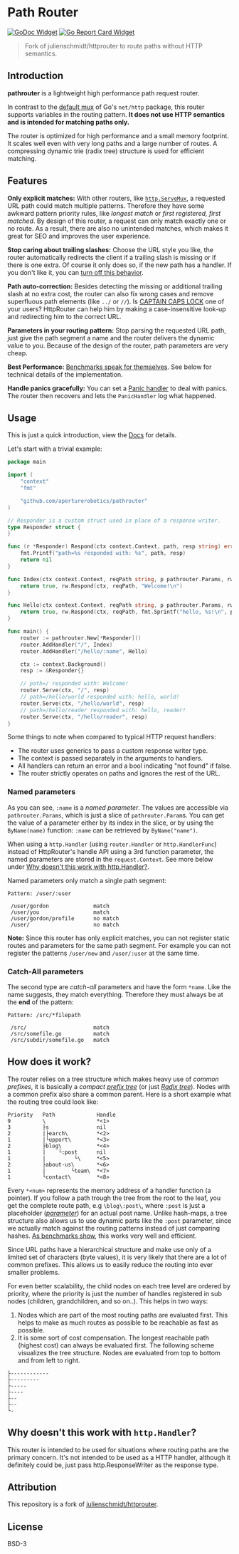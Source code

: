 # Path Router

[![GoDoc Widget]][GoDoc] [![Go Report Card Widget]][Go Report Card]

> Fork of julienschmidt/httprouter to route paths without HTTP semantics.

[GoDoc]: https://godoc.org/github.com/aperturerobotics/httprouter
[GoDoc Widget]: https://godoc.org/github.com/aperturerobotics/httprouter?status.svg
[Go Report Card Widget]: https://goreportcard.com/badge/github.com/aperturerobotics/httprouter
[Go Report Card]: https://goreportcard.com/report/github.com/aperturerobotics/httprouter

## Introduction

**pathrouter** is a lightweight high performance path request router.

In contrast to the [default mux](https://golang.org/pkg/net/http/#ServeMux) of
Go's `net/http` package, this router supports variables in the routing pattern.
**It does not use HTTP semantics and is intended for matching paths only.**

The router is optimized for high performance and a small memory footprint. It
scales well even with very long paths and a large number of routes. A
compressing dynamic trie (radix tree) structure is used for efficient matching.

## Features

**Only explicit matches:** With other routers, like [`http.ServeMux`](https://golang.org/pkg/net/http/#ServeMux), a requested URL path could match multiple patterns. Therefore they have some awkward pattern priority rules, like *longest match* or *first registered, first matched*. By design of this router, a request can only match exactly one or no route. As a result, there are also no unintended matches, which makes it great for SEO and improves the user experience.

**Stop caring about trailing slashes:** Choose the URL style you like, the router automatically redirects the client if a trailing slash is missing or if there is one extra. Of course it only does so, if the new path has a handler. If you don't like it, you can [turn off this behavior](https://godoc.org/github.com/aperturerobotics/pathrouter#Router.RedirectTrailingSlash).

**Path auto-correction:** Besides detecting the missing or additional trailing slash at no extra cost, the router can also fix wrong cases and remove superfluous path elements (like `../` or `//`). Is [CAPTAIN CAPS LOCK](http://www.urbandictionary.com/define.php?term=Captain+Caps+Lock) one of your users? HttpRouter can help him by making a case-insensitive look-up and redirecting him to the correct URL.

**Parameters in your routing pattern:** Stop parsing the requested URL path, just give the path segment a name and the router delivers the dynamic value to you. Because of the design of the router, path parameters are very cheap.

**Best Performance:** [Benchmarks speak for themselves](https://github.com/julienschmidt/go-http-routing-benchmark). See below for technical details of the implementation.

**Handle panics gracefully:** You can set a [Panic handler](https://godoc.org/github.com/aperturerobotics/pathrouter#Router.PanicHandler) to deal with panics. The router then recovers and lets the `PanicHandler` log what happened.

## Usage

This is just a quick introduction, view the [Docs](http://pkg.go.dev/github.com/aperturerobotics/pathrouter) for details.

Let's start with a trivial example:

```go
package main

import (
	"context"
	"fmt"

	"github.com/aperturerobotics/pathrouter"
)

// Responder is a custom struct used in place of a response writer.
type Responder struct {
}

func (r *Responder) Respond(ctx context.Context, path, resp string) error {
	fmt.Printf("path=%s responded with: %s", path, resp)
	return nil
}

func Index(ctx context.Context, reqPath string, p pathrouter.Params, rw *Responder) (bool, error) {
	return true, rw.Respond(ctx, reqPath, "Welcome!\n")
}

func Hello(ctx context.Context, reqPath string, p pathrouter.Params, rw *Responder) (bool, error) {
	return true, rw.Respond(ctx, reqPath, fmt.Sprintf("hello, %s!\n", p.ByName("name")))
}

func main() {
	router := pathrouter.New[*Responder]()
	router.AddHandler("/", Index)
	router.AddHandler("/hello/:name", Hello)

	ctx := context.Background()
	resp := &Responder{}

 	// path=/ responded with: Welcome!
	router.Serve(ctx, "/", resp)
	// path=/hello/world responded with: hello, world!
	router.Serve(ctx, "/hello/world", resp)
	// path=/hello/reader responded with: hello, reader!
	router.Serve(ctx, "/hello/reader", resp)
}
```

Some things to note when compared to typical HTTP request handlers:

 - The router uses generics to pass a custom response writer type.
 - The context is passed separately in the arguments to handlers.
 - All handlers can return an error and a bool indicating "not found" if false.
 - The router strictly operates on paths and ignores the rest of the URL.

### Named parameters

As you can see, `:name` is a *named parameter*. The values are accessible via `pathrouter.Params`, which is just a slice of `pathrouter.Param`s. You can get the value of a parameter either by its index in the slice, or by using the `ByName(name)` function: `:name` can be retrieved by `ByName("name")`.

When using a `http.Handler` (using `router.Handler` or `http.HandlerFunc`) instead of HttpRouter's handle API using a 3rd function parameter, the named parameters are stored in the `request.Context`. See more below under [Why doesn't this work with http.Handler?](#why-doesnt-this-work-with-httphandler).

Named parameters only match a single path segment:

```
Pattern: /user/:user

 /user/gordon              match
 /user/you                 match
 /user/gordon/profile      no match
 /user/                    no match
```

**Note:** Since this router has only explicit matches, you can not register static routes and parameters for the same path segment. For example you can not register the patterns `/user/new` and `/user/:user` at the same time.

### Catch-All parameters

The second type are *catch-all* parameters and have the form `*name`. Like the name suggests, they match everything. Therefore they must always be at the **end** of the pattern:

```
Pattern: /src/*filepath

 /src/                     match
 /src/somefile.go          match
 /src/subdir/somefile.go   match
```

## How does it work?

The router relies on a tree structure which makes heavy use of *common prefixes*, it is basically a *compact* [*prefix tree*](https://en.wikipedia.org/wiki/Trie) (or just [*Radix tree*](https://en.wikipedia.org/wiki/Radix_tree)). Nodes with a common prefix also share a common parent. Here is a short example what the routing tree could look like:

```
Priority   Path             Handle
9          \                *<1>
3          ├s               nil
2          |├earch\         *<2>
1          |└upport\        *<3>
2          ├blog\           *<4>
1          |    └:post      nil
1          |         └\     *<5>
2          ├about-us\       *<6>
1          |        └team\  *<7>
1          └contact\        *<8>
```

Every `*<num>` represents the memory address of a handler function (a pointer). If you follow a path trough the tree from the root to the leaf, you get the complete route path, e.g `\blog\:post\`, where `:post` is just a placeholder ([*parameter*](#named-parameters)) for an actual post name. Unlike hash-maps, a tree structure also allows us to use dynamic parts like the `:post` parameter, since we actually match against the routing patterns instead of just comparing hashes. [As benchmarks show](https://github.com/julienschmidt/go-http-routing-benchmark), this works very well and efficient.

Since URL paths have a hierarchical structure and make use only of a limited set of characters (byte values), it is very likely that there are a lot of common prefixes. This allows us to easily reduce the routing into ever smaller problems.

For even better scalability, the child nodes on each tree level are ordered by priority, where the priority is just the number of handles registered in sub nodes (children, grandchildren, and so on..). This helps in two ways:

1. Nodes which are part of the most routing paths are evaluated first. This helps to make as much routes as possible to be reachable as fast as possible.
2. It is some sort of cost compensation. The longest reachable path (highest cost) can always be evaluated first. The following scheme visualizes the tree structure. Nodes are evaluated from top to bottom and from left to right.

```
├------------
├---------
├-----
├----
├--
├--
└-
```

## Why doesn't this work with `http.Handler`?

This router is intended to be used for situations where routing paths are the
primary concern. It's not intended to be used as a HTTP handler, although it
definitely could be, just pass http.ResponseWriter as the response type.

## Attribution

This repository is a fork of [julienschmidt/httprouter].

[julienschmidt/httprouter]: https://github.com/julienschmidt/httprouter

## License

BSD-3
